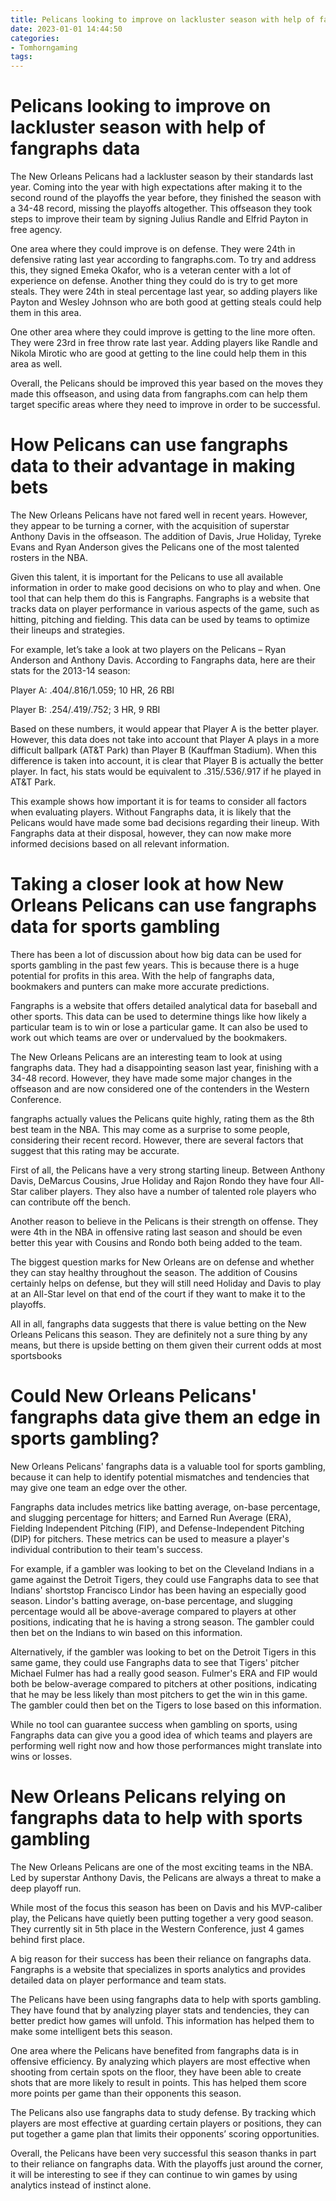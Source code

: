 ```yaml
---
title: Pelicans looking to improve on lackluster season with help of fangraphs data
date: 2023-01-01 14:44:50
categories:
- Tomhorngaming
tags:
---
```



#  Pelicans looking to improve on lackluster season with help of fangraphs data

The New Orleans Pelicans had a lackluster season by their standards last year. Coming into the year with high expectations after making it to the second round of the playoffs the year before, they finished the season with a 34-48 record, missing the playoffs altogether. This offseason they took steps to improve their team by signing Julius Randle and Elfrid Payton in free agency.

One area where they could improve is on defense. They were 24th in defensive rating last year according to fangraphs.com. To try and address this, they signed Emeka Okafor, who is a veteran center with a lot of experience on defense. Another thing they could do is try to get more steals. They were 24th in steal percentage last year, so adding players like Payton and Wesley Johnson who are both good at getting steals could help them in this area.

One other area where they could improve is getting to the line more often. They were 23rd in free throw rate last year. Adding players like Randle and Nikola Mirotic who are good at getting to the line could help them in this area as well.

Overall, the Pelicans should be improved this year based on the moves they made this offseason, and using data from fangraphs.com can help them target specific areas where they need to improve in order to be successful.

#  How Pelicans can use fangraphs data to their advantage in making bets

The New Orleans Pelicans have not fared well in recent years. However, they appear to be turning a corner, with the acquisition of superstar Anthony Davis in the offseason. The addition of Davis, Jrue Holiday, Tyreke Evans and Ryan Anderson gives the Pelicans one of the most talented rosters in the NBA.

Given this talent, it is important for the Pelicans to use all available information in order to make good decisions on who to play and when. One tool that can help them do this is Fangraphs. Fangraphs is a website that tracks data on player performance in various aspects of the game, such as hitting, pitching and fielding. This data can be used by teams to optimize their lineups and strategies.

For example, let’s take a look at two players on the Pelicans – Ryan Anderson and Anthony Davis. According to Fangraphs data, here are their stats for the 2013-14 season:

Player A: .404/.816/1.059; 10 HR, 26 RBI

Player B: .254/.419/.752; 3 HR, 9 RBI

Based on these numbers, it would appear that Player A is the better player. However, this data does not take into account that Player A plays in a more difficult ballpark (AT&T Park) than Player B (Kauffman Stadium). When this difference is taken into account, it is clear that Player B is actually the better player. In fact, his stats would be equivalent to .315/.536/.917 if he played in AT&T Park.

This example shows how important it is for teams to consider all factors when evaluating players. Without Fangraphs data, it is likely that the Pelicans would have made some bad decisions regarding their lineup. With Fangraphs data at their disposal, however, they can now make more informed decisions based on all relevant information.

#  Taking a closer look at how New Orleans Pelicans can use fangraphs data for sports gambling

There has been a lot of discussion about how big data can be used for sports gambling in the past few years. This is because there is a huge potential for profits in this area. With the help of fangraphs data, bookmakers and punters can make more accurate predictions.

Fangraphs is a website that offers detailed analytical data for baseball and other sports. This data can be used to determine things like how likely a particular team is to win or lose a particular game. It can also be used to work out which teams are over or undervalued by the bookmakers.

The New Orleans Pelicans are an interesting team to look at using fangraphs data. They had a disappointing season last year, finishing with a 34-48 record. However, they have made some major changes in the offseason and are now considered one of the contenders in the Western Conference.

fangraphs actually values the Pelicans quite highly, rating them as the 8th best team in the NBA. This may come as a surprise to some people, considering their recent record. However, there are several factors that suggest that this rating may be accurate.

First of all, the Pelicans have a very strong starting lineup. Between Anthony Davis, DeMarcus Cousins, Jrue Holiday and Rajon Rondo they have four All-Star caliber players. They also have a number of talented role players who can contribute off the bench.

Another reason to believe in the Pelicans is their strength on offense. They were 4th in the NBA in offensive rating last season and should be even better this year with Cousins and Rondo both being added to the team.

The biggest question marks for New Orleans are on defense and whether they can stay healthy throughout the season. The addition of Cousins certainly helps on defense, but they will still need Holiday and Davis to play at an All-Star level on that end of the court if they want to make it to the playoffs.

All in all, fangraphs data suggests that there is value betting on the New Orleans Pelicans this season. They are definitely not a sure thing by any means, but there is upside betting on them given their current odds at most sportsbooks

#  Could New Orleans Pelicans' fangraphs data give them an edge in sports gambling?

New Orleans Pelicans' fangraphs data is a valuable tool for sports gambling, because it can help to identify potential mismatches and tendencies that may give one team an edge over the other.

Fangraphs data includes metrics like batting average, on-base percentage, and slugging percentage for hitters; and Earned Run Average (ERA), Fielding Independent Pitching (FIP), and Defense-Independent Pitching (DIP) for pitchers. These metrics can be used to measure a player's individual contribution to their team's success.

For example, if a gambler was looking to bet on the Cleveland Indians in a game against the Detroit Tigers, they could use Fangraphs data to see that Indians' shortstop Francisco Lindor has been having an especially good season. Lindor's batting average, on-base percentage, and slugging percentage would all be above-average compared to players at other positions, indicating that he is having a strong season. The gambler could then bet on the Indians to win based on this information.

Alternatively, if the gambler was looking to bet on the Detroit Tigers in this same game, they could use Fangraphs data to see that Tigers' pitcher Michael Fulmer has had a really good season. Fulmer's ERA and FIP would both be below-average compared to pitchers at other positions, indicating that he may be less likely than most pitchers to get the win in this game. The gambler could then bet on the Tigers to lose based on this information.

While no tool can guarantee success when gambling on sports, using Fangraphs data can give you a good idea of which teams and players are performing well right now and how those performances might translate into wins or losses.

#  New Orleans Pelicans relying on fangraphs data to help with sports gambling

The New Orleans Pelicans are one of the most exciting teams in the NBA. Led by superstar Anthony Davis, the Pelicans are always a threat to make a deep playoff run.

While most of the focus this season has been on Davis and his MVP-caliber play, the Pelicans have quietly been putting together a very good season. They currently sit in 5th place in the Western Conference, just 4 games behind first place.

A big reason for their success has been their reliance on fangraphs data. Fangraphs is a website that specializes in sports analytics and provides detailed data on player performance and team stats.

The Pelicans have been using fangraphs data to help with sports gambling. They have found that by analyzing player stats and tendencies, they can better predict how games will unfold. This information has helped them to make some intelligent bets this season.

One area where the Pelicans have benefited from fangraphs data is in offensive efficiency. By analyzing which players are most effective when shooting from certain spots on the floor, they have been able to create shots that are more likely to result in points. This has helped them score more points per game than their opponents this season.

The Pelicans also use fangraphs data to study defense. By tracking which players are most effective at guarding certain players or positions, they can put together a game plan that limits their opponents’ scoring opportunities.

Overall, the Pelicans have been very successful this season thanks in part to their reliance on fangraphs data. With the playoffs just around the corner, it will be interesting to see if they can continue to win games by using analytics instead of instinct alone.